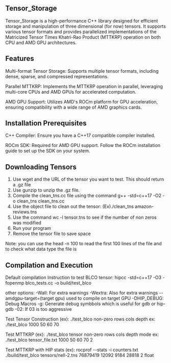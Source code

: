 ## Tensor_Storage

Tensor_Storage is a high-performance C++ library designed for efficient storage and manipulation of three dimensional (for now) tensors. It supports various tensor formats and provides parallelized implementations of the Matricized Tensor Times Khatri-Rao Product (MTTKRP) operation on both CPU and AMD GPU architectures.

## Features

Multi-format Tensor Storage: Supports multiple tensor formats, including dense, sparse, and compressed representations.

Parallel MTTKRP: Implements the MTTKRP operation in parallel, leveraging multi-core CPUs and AMD GPUs for accelerated computation.

AMD GPU Support: Utilizes AMD's ROCm platform for GPU acceleration, ensuring compatibility with a wide range of AMD graphics cards.

## Installation Prerequisites

C++ Compiler: Ensure you have a C++17 compatible compiler installed.

ROCm SDK: Required for AMD GPU support. Follow the ROCm installation guide
 to set up the SDK on your system.

## Downloading Tensors

1. Use wget and the URL of the tensor you want to test. This should return a .gz file
2. Use gunzip to unzip the .gz file.
3. Compile the clean_tns.cc file using the command g++ -std=c++17 -O2 -o clean_tns clean_tns.cc
4. Use the object file to clean out the tensor: (Ex)./clean_tns amazon-reviews.tns 
5. Use the command wc -l tensor.tns to see if the number of non zeros was modified
6. Run your program
7. Remove the tensor file to save space

Note: you can use the head -n 100 to read the first 100 lines of the file and to check what data
type the file is

## Compilation and Execution

Default compilation Instruction to test BLCO tensor: hipcc -std=c++17 -O3 -fopenmp blco_tests.cc -o build/test_blco

other options:
-Wall: For extra warnings
-Wextra: Also for extra warnings
--amdgpu-target=(target gpu) used to compile on target GPU
-DHIP_DEBUG: Debug Macros
-g: Generate debug symbbols which is useful for gdb or hip-gdb
-02: If 03 is too aggressive

Test Tensor Construction (ex): ./test_blco non-zero rows cols depth 
ex: ./test_blco 1000 50 60 70

Test MTTKRP (ex): ./test_blco tensor non-zero rows cols depth mode
ex: ./test_blco tensor_file.txt 1000 50 60 70 2

Test MTTKRP with HIP stats (ex): rocprof --stats -i counters.txt 
./build/test_blco tensors/nell-2.tns 76879419 12092 9184 28818 2 float



 



